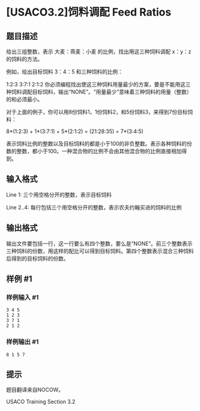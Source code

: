 # [USACO3.2]饲料调配 Feed Ratios

## 题目描述

给出三组整数，表示 大麦：燕麦：小麦 的比例，找出用这三种饲料调配 x：y：z 的饲料的方法。

例如，给出目标饲料 3：4：5 和三种饲料的比例：

1:2:3
3:7:1
2:1:2
你必须编程找出使这三种饲料用量最少的方案，要是不能用这三种饲料调配目标饲料，输出“NONE”。“用量最少”意味着三种饲料的用量（整数）的和必须最小。


对于上面的例子，你可以用8份饲料1，1份饲料2，和5份饲料3，来得到7份目标饲料：

8\*(1:2:3) + 1\*(3:7:1) + 5\*(2:1:2) = (21:28:35) = 7\*(3:4:5)

表示饲料比例的整数以及目标饲料的都是小于100的非负整数。表示各种饲料的份数的整数，都小于100。一种混合物的比例不会由其他混合物的比例直接相加得到。


## 输入格式

Line 1: 三个用空格分开的整数，表示目标饲料

Line 2..4: 每行包括三个用空格分开的整数，表示农夫约翰买进的饲料的比例


## 输出格式

输出文件要包括一行，这一行要么有四个整数，要么是“NONE”。前三个整数表示三种饲料的份数，用这样的配比可以得到目标饲料。第四个整数表示混合三种饲料后得到的目标饲料的份数。


## 样例 #1

### 样例输入 #1
```
3 4 5
1 2 3
3 7 1
2 1 2
```

### 样例输出 #1

```
8 1 5 7
```

## 提示

题目翻译来自NOCOW。

USACO Training Section 3.2

